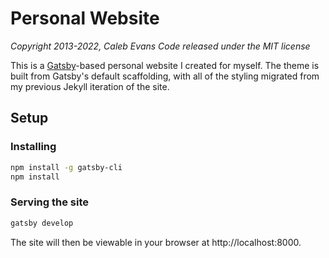 
# Personal Website

*Copyright 2013-2022, Caleb Evans*
*Code released under the MIT license*

This is a [Gatsby](https://www.gatsbyjs.com/)-based personal website I created
for myself. The theme is built from Gatsby's default scaffolding, with all of
the styling migrated from my previous Jekyll iteration of the site.

## Setup

### Installing

```bash
npm install -g gatsby-cli
npm install
```

### Serving the site

```bash
gatsby develop
```

The site will then be viewable in your browser at http://localhost:8000.
